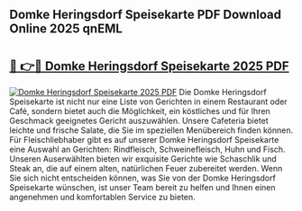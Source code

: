 ## Domke Heringsdorf Speisekarte PDF Download Online 2025 qnEML

# <h2><a href="http://gc70zpp.nevu.top/?p=Domke+Heringsdorf+Speisekarte">🔗 👉🔴 Domke Heringsdorf Speisekarte 2025 PDF</a></h2>

[![Domke Heringsdorf Speisekarte 2025 PDF](https://i.imgur.com/dBaPXMq.png)](http://gc70zpp.nevu.top/?p=Domke+Heringsdorf+Speisekarte)
Die Domke Heringsdorf Speisekarte ist nicht nur eine Liste von Gerichten in einem Restaurant oder Café, sondern bietet auch die Möglichkeit, ein köstliches und für Ihren Geschmack geeignetes Gericht auszuwählen. Unsere Cafeteria bietet leichte und frische Salate, die Sie im speziellen Menübereich finden können. Für Fleischliebhaber gibt es auf unserer Domke Heringsdorf Speisekarte eine Auswahl an Gerichten: Rindfleisch, Schweinefleisch, Huhn und Fisch. Unseren Auserwählten bieten wir exquisite Gerichte wie Schaschlik und Steak an, die auf einem alten, natürlichen Feuer zubereitet werden. Wenn Sie sich nicht entscheiden können, was Sie von der Domke Heringsdorf Speisekarte wünschen, ist unser Team bereit zu helfen und Ihnen einen angenehmen und komfortablen Service zu bieten.

